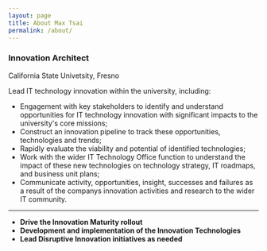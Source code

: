 ```yaml
---
layout: page
title: About Max Tsai
permalink: /about/
---
```


### Innovation Architect
California State Univetsity, Fresno

Lead IT technology innovation within the university, including:

* Engagement with key stakeholders to identify and understand opportunities for IT technology innovation with significant impacts to the university's core missions;
* Construct an innovation pipeline to track these opportunities, technologies and trends; 
* Rapidly evaluate the viability and potential of identified technologies;
* Work with the wider IT Technology Office function to understand the impact of these new technologies on technology strategy, IT roadmaps, and business unit plans;
* Communicate activity, opportunities, insight, successes and failures as a result of the companys innovation activities and research to the wider IT community.


---

* **Drive the Innovation Maturity rollout**
* **Development and implementation of the Innovation Technologies**
* **Lead Disruptive Innovation initiatives as needed**